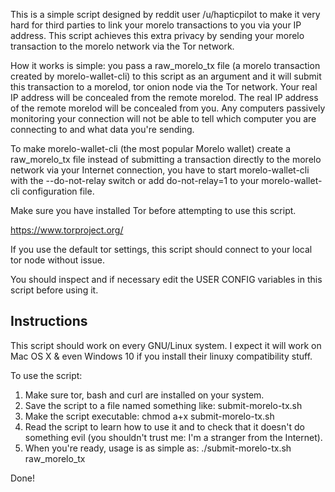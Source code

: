 This is a simple script designed by reddit user /u/hapticpilot to make it very hard for third parties to link
your morelo transactions to you via your IP address. This script achieves this
extra privacy by sending your morelo transaction to the morelo network via the
Tor network.
&nbsp;

How it works is simple: you pass a raw_morelo_tx file (a morelo transaction
created by morelo-wallet-cli) to this script as an argument and it will
submit this transaction to a morelod, tor onion node via the Tor network. Your
real IP address will be concealed from the remote morelod. The real IP address
of the remote morelod will be concealed from you. Any computers passively
monitoring your connection will not be able to tell which computer you are
connecting to and what data you're sending.
&nbsp;

To make morelo-wallet-cli (the most popular Morelo wallet) create a
raw_morelo_tx file instead of submitting a transaction directly to the
morelo network via your Internet connection, you have to start
morelo-wallet-cli with the --do-not-relay switch or add do-not-relay=1
to your morelo-wallet-cli configuration file.
&nbsp;

Make sure you have installed Tor before attempting to use this script.
&nbsp;

https://www.torproject.org/
&nbsp;

If you use the default tor settings, this script should connect to your local
tor node without issue.
&nbsp;
 
You should inspect and if necessary edit the USER CONFIG variables in this
script before using it.

## Instructions

This script should work on every GNU/Linux system. I expect it will work on Mac OS X & even Windows 10 if you install their linuxy compatibility stuff.
&nbsp;

To use the script:

1. Make sure tor, bash and curl are installed on your system.
2. Save the script to a file named something like: submit-morelo-tx.sh
3. Make the script executable: chmod a+x submit-morelo-tx.sh
4. Read the script to learn how to use it and to check that it doesn't do something evil (you shouldn't trust me: I'm a stranger from the Internet).
5. When you're ready, usage is as simple as: ./submit-morelo-tx.sh raw_morelo_tx

Done!
